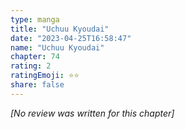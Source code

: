 ```yaml
---
type: manga
title: "Uchuu Kyoudai"
date: "2023-04-25T16:58:47"
name: "Uchuu Kyoudai"
chapter: 74
rating: 2
ratingEmoji: ⭐️⭐️
share: false
---
```


_[No review was written for this chapter]_
